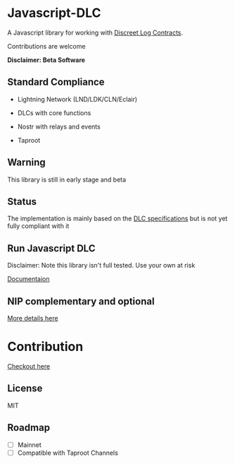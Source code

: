 # Javascript-DLC

A Javascript library for working with [Discreet Log Contracts](https://adiabat.github.io/dlc.pdf).

Contributions are welcome

**Disclaimer: Beta Software**

## Standard Compliance

- Lightning Network (LND/LDK/CLN/Eclair)

- DLCs with core functions

- Nostr with relays and events

- Taproot 

## Warning

This library is still in early stage and beta


## Status

The implementation is mainly based on the [DLC specifications](https://github.com/discreetlogcontracts/dlcspecs) but is not yet fully compliant with it

## Run Javascript DLC

Disclaimer: Note this library isn't full tested. Use your own at risk

[Documentaion](https://github.com/AreaLayer/javascript-dlc/blob/main/docs/run.md)

## NIP complementary and optional

[More details here](https://github.com/AreaLayer/NIP-xxx)

# Contribution

[Checkout here](https://github.com/AreaLayer/javascript-dlc/blob/main/CONTRIBUTING.md)

## License

MIT

## Roadmap

- [ ] Mainnet
- [ ] Compatible with Taproot Channels
